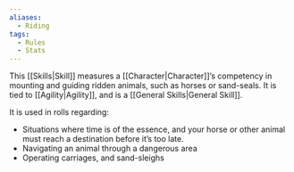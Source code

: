 ```yaml
---
aliases:
  - Riding
tags:
  - Rules
  - Stats
---
```

This [[Skills|Skill]] measures a [[Character|Character]]’s competency in mounting and guiding ridden animals, such as horses or sand-seals. It is tied to [[Agility|Agility]], and is a [[General Skills|General Skill]].

It is used in rolls regarding:
- Situations where time is of the essence, and your horse or other animal must reach a destination before it’s too late.
- Navigating an animal through a dangerous area
- Operating carriages, and sand-sleighs